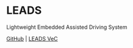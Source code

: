 # LEADS

Lightweight Embedded Assisted Driving System

[GitHub](https://github.com/ProjectNeura/LEADS) | [LEADS VeC](./vec)